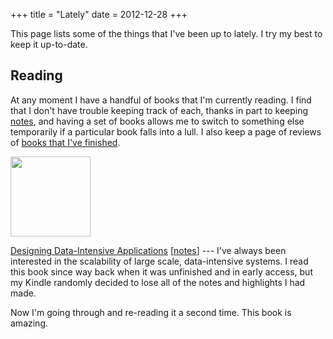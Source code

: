+++
title = "Lately"
date = 2012-12-28
+++

This page lists some of the things that I've been up to lately. I try my best to keep it up-to-date.

## Reading

At any moment I have a handful of books that I'm currently reading. I find that I don't have trouble keeping track of each, thanks in part to keeping [notes](/notes/), and having a set of books allows me to switch to something else temporarily if a particular book falls into a lull. I also keep a page of reviews of [books that I've finished](/reads/).

<img src="/images/books/dataintensive.jpg" class="right" width="128">

[Designing Data-Intensive Applications](https://www.amazon.com/Designing-Data-Intensive-Applications-Reliable-Maintainable/dp/1449373321/) [[notes](/notes/scalability)] --- I've always been interested in the scalability of large scale, data-intensive systems. I read this book since way back when it was unfinished and in early access, but my Kindle randomly decided to lose all of the notes and highlights I had made.

Now I'm going through and re-reading it a second time. This book is amazing.
